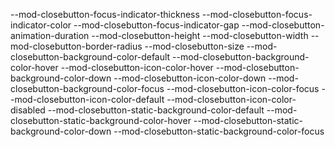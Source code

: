 --mod-closebutton-focus-indicator-thickness
--mod-closebutton-focus-indicator-color
--mod-closebutton-focus-indicator-gap
--mod-closebutton-animation-duration
--mod-closebutton-height
--mod-closebutton-width
--mod-closebutton-border-radius
--mod-closebutton-size
--mod-closebutton-background-color-default
--mod-closebutton-background-color-hover
--mod-closebutton-icon-color-hover
--mod-closebutton-background-color-down
--mod-closebutton-icon-color-down
--mod-closebutton-background-color-focus
--mod-closebutton-icon-color-focus
--mod-closebutton-icon-color-default
--mod-closebutton-icon-color-disabled
--mod-closebutton-static-background-color-default
--mod-closebutton-static-background-color-hover
--mod-closebutton-static-background-color-down
--mod-closebutton-static-background-color-focus